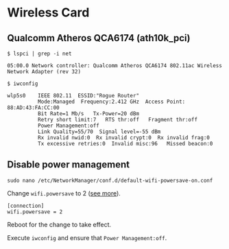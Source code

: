 # Wireless Card

## Qualcomm Atheros QCA6174 (ath10k_pci)

```shell
$ lspci | grep -i net

05:00.0 Network controller: Qualcomm Atheros QCA6174 802.11ac Wireless Network Adapter (rev 32)

```

```shell
$ iwconfig

wlp5s0    IEEE 802.11  ESSID:"Rogue Router"  
          Mode:Managed  Frequency:2.412 GHz  Access Point: 88:AD:43:FA:CC:00
          Bit Rate=1 Mb/s   Tx-Power=20 dBm
          Retry short limit:7   RTS thr:off   Fragment thr:off
          Power Management:off
          Link Quality=55/70  Signal level=-55 dBm  
          Rx invalid nwid:0  Rx invalid crypt:0  Rx invalid frag:0
          Tx excessive retries:0  Invalid misc:96   Missed beacon:0

```

## Disable power management

```shell
sudo nano /etc/NetworkManager/conf.d/default-wifi-powersave-on.conf
```

Change `wifi.powersave` to 2 ([see more](https://gist.github.com/jcberthon/ea8cfe278998968ba7c5a95344bc8b55)).

```text
[connection]
wifi.powersave = 2
```

Reboot for the change to take effect.

Execute `iwconfig` and ensure that `Power Management:off`.
